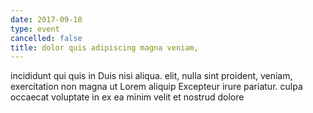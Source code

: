 ```yaml
---
date: 2017-09-18
type: event
cancelled: false
title: dolor quis adipiscing magna veniam,
---
```

incididunt qui quis in Duis nisi aliqua. elit, nulla sint proident, veniam, exercitation non magna ut Lorem aliquip Excepteur irure pariatur. culpa occaecat voluptate in ex ea minim velit et nostrud dolore
